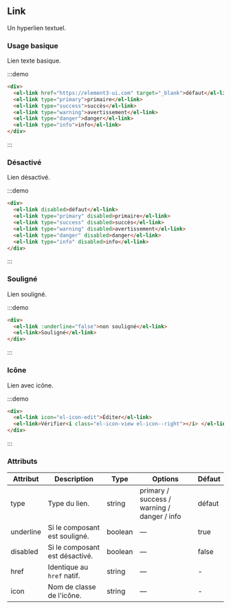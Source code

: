 ## Link

Un hyperlien textuel.

### Usage basique

Lien texte basique.

:::demo

```html
<div>
  <el-link href="https://element3-ui.com" target="_blank">défaut</el-link>
  <el-link type="primary">primaire</el-link>
  <el-link type="success">succès</el-link>
  <el-link type="warning">avertissement</el-link>
  <el-link type="danger">danger</el-link>
  <el-link type="info">info</el-link>
</div>
```

:::

### Désactivé

Lien désactivé.

:::demo

```html
<div>
  <el-link disabled>défaut</el-link>
  <el-link type="primary" disabled>primaire</el-link>
  <el-link type="success" disabled>succès</el-link>
  <el-link type="warning" disabled>avertissement</el-link>
  <el-link type="danger" disabled>danger</el-link>
  <el-link type="info" disabled>info</el-link>
</div>
```

:::

### Souligné

Lien souligné.

:::demo

```html
<div>
  <el-link :underline="false">non souligné</el-link>
  <el-link>Souligné</el-link>
</div>
```

:::

### Icône

Lien avec icône.

:::demo

```html
<div>
  <el-link icon="el-icon-edit">Éditer</el-link>
  <el-link>Vérifier<i class="el-icon-view el-icon--right"></i> </el-link>
</div>
```

:::

### Attributs

| Attribut  | Description                     | Type    | Options                                     | Défaut  |
| --------- | ------------------------------- | ------- | ------------------------------------------- | ------- |
| type      | Type du lien.                   | string  | primary / success / warning / danger / info | défaut  |
| underline | Si le composant est souligné.   | boolean | —                                           | true    |
| disabled  | Si le composant est désactivé.  | boolean | —                                           | false   |
| href      | Identique au `href` natif.      | string  | —                                           | -       |
| icon      | Nom de classe de l'icône.       | string  | —                                           | -       |
